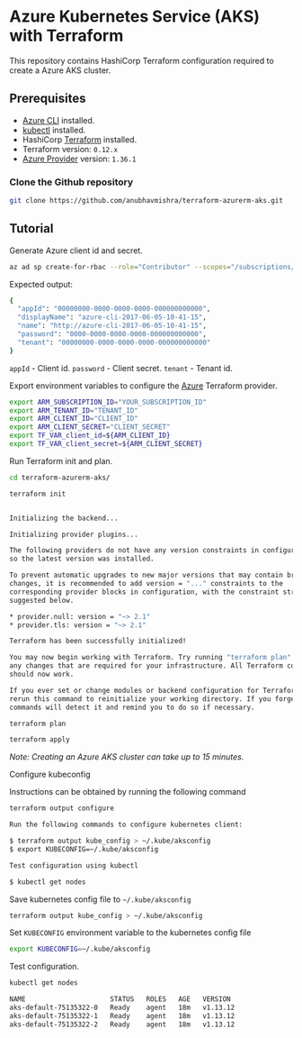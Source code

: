 # Azure Kubernetes Service (AKS) with Terraform

This repository contains HashiCorp Terraform configuration required to create a Azure AKS cluster.

## Prerequisites

* [Azure CLI](https://docs.microsoft.com/en-us/cli/azure/install-azure-cli?view=azure-cli-latest) installed.
* [kubectl](https://kubernetes.io/docs/tasks/tools/install-kubectl/) installed.
* HashiCorp [Terraform](https://terraform.io/downloads.html) installed.
* Terraform version: `0.12.x`
* [Azure Provider](https://www.terraform.io/docs/providers/azurerm/index.html) version: `1.36.1`

### Clone the Github repository

```bash
git clone https://github.com/anubhavmishra/terraform-azurerm-aks.git
```

## Tutorial

Generate Azure client id and secret.

```bash
az ad sp create-for-rbac --role="Contributor" --scopes="/subscriptions/YOUR_SUBSCRIPTION_ID"
```

Expected output:

```bash
{
  "appId": "00000000-0000-0000-0000-000000000000",
  "displayName": "azure-cli-2017-06-05-10-41-15",
  "name": "http://azure-cli-2017-06-05-10-41-15",
  "password": "0000-0000-0000-0000-000000000000",
  "tenant": "00000000-0000-0000-0000-000000000000"
}
```

`appId` - Client id.
`password` - Client secret.
`tenant` - Tenant id.

Export environment variables to configure the [Azure](https://www.terraform.io/docs/providers/azurerm/index.html) Terraform provider.

```bash
export ARM_SUBSCRIPTION_ID="YOUR_SUBSCRIPTION_ID"
export ARM_TENANT_ID="TENANT_ID"
export ARM_CLIENT_ID="CLIENT_ID"
export ARM_CLIENT_SECRET="CLIENT_SECRET"
export TF_VAR_client_id=${ARM_CLIENT_ID}
export TF_VAR_client_secret=${ARM_CLIENT_SECRET}
```

Run Terraform init and plan.

```bash
cd terraform-azurerm-aks/
```

```bash
terraform init
```

```bash

Initializing the backend...

Initializing provider plugins...

The following providers do not have any version constraints in configuration,
so the latest version was installed.

To prevent automatic upgrades to new major versions that may contain breaking
changes, it is recommended to add version = "..." constraints to the
corresponding provider blocks in configuration, with the constraint strings
suggested below.

* provider.null: version = "~> 2.1"
* provider.tls: version = "~> 2.1"

Terraform has been successfully initialized!

You may now begin working with Terraform. Try running "terraform plan" to see
any changes that are required for your infrastructure. All Terraform commands
should now work.

If you ever set or change modules or backend configuration for Terraform,
rerun this command to reinitialize your working directory. If you forget, other
commands will detect it and remind you to do so if necessary.
```

```bash
terraform plan
```

```bash
terraform apply
```

*Note: Creating an Azure AKS cluster can take up to 15 minutes.*

Configure kubeconfig

Instructions can be obtained by running the following command

```bash
terraform output configure

Run the following commands to configure kubernetes client:

$ terraform output kube_config > ~/.kube/aksconfig
$ export KUBECONFIG=~/.kube/aksconfig

Test configuration using kubectl

$ kubectl get nodes
```

Save kubernetes config file to `~/.kube/aksconfig`

```bash
terraform output kube_config > ~/.kube/aksconfig
```

Set `KUBECONFIG` environment variable to the kubernetes config file

```bash
export KUBECONFIG=~/.kube/aksconfig
```

Test configuration.

```bash
kubectl get nodes
```

```bash
NAME                     STATUS   ROLES   AGE   VERSION
aks-default-75135322-0   Ready    agent   18m   v1.13.12
aks-default-75135322-1   Ready    agent   18m   v1.13.12
aks-default-75135322-2   Ready    agent   18m   v1.13.12
```